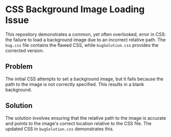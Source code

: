 # CSS Background Image Loading Issue

This repository demonstrates a common, yet often overlooked, error in CSS: the failure to load a background image due to an incorrect relative path.  The `bug.css` file contains the flawed CSS, while `bugSolution.css` provides the corrected version.

## Problem
The initial CSS attempts to set a background image, but it fails because the path to the image is not correctly specified. This results in a blank background. 

## Solution
The solution involves ensuring that the relative path to the image is accurate and points to the image's correct location relative to the CSS file.  The updated CSS in `bugSolution.css` demonstrates this.